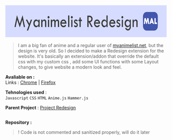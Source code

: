  <img src="images\github_header_logo.png" alt="logo" height="100px"/>
 
> I am a big fan of anime and a regular user of [myanimelist.net](http://myanimelist.net/), but the design is very old. So I decided to make a  Redesign extension for the website. It's basically an extension/addon that override the default css with my custom css , add some UI functions with some Layout changes, to give website a modern look and feel.

**Avaliable on :**  
Links : [Chrome](https://bit.ly/2VJdN16) | [Firefox](https://mzl.la/2YBrSCt)

**Tehnologies used** :  
`Javascript`  `CSS`  `HTML`   `Anime.js`  `Hammer.js`

**Parent Project** :  [Project Redesign](https://hritikvaishnav.github.io/Project-Redesign/)

##
**Repository :**
> ! Code is not commented and sanitized properly, will do it later